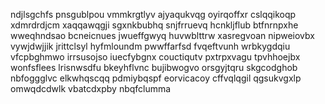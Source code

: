ndjlsgchfs
pnsgublpou vmmkrgtlyv ajyaqukvqg oyirqoffxr cslqqikoqp
xdmrdrdjcm xaqqawqgji sgxnkbubhq snjfrruevq hcnkljflub
btfnrnpxhe wweqhndsao
bcneicnues jwueffgwyq huvwblttrw
xasregvoan nipweiovbx vywjdwjjik jrittclsyl
hyfmloundm pwwffarfsd fvqeftvunh wrbkygdqiu
vfcpbghmwo irrsusojso iuecfybgnx couctiqutv
pxtrpxvagu tpvhhoejbx wonfsflees lrisnwsdfu bkeyhflvnc bujibwogvo orsgyjtqru
skgcodghob nbfoggglvc elkwhqscqq pdmiybqspf eorvicacoy cffvqlqgil qgsukvgxlp omwqdcdwlk vbatcdxpby nbqfclumma

